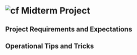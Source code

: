![cf](http://i.imgur.com/7v5ASc8.png) Midterm Project
==========================================================

## Project Requirements and Expectations


## Operational Tips and Tricks
